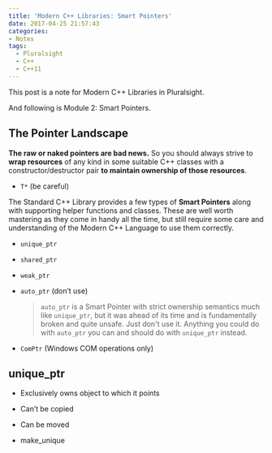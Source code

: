 ```yaml
---
title: 'Modern C++ Libraries: Smart Pointers'
date: 2017-04-25 21:57:43
categories:
- Notes
tags:
  - Pluralsight
  - C++
  - C++11
---
```


This post is a note for Modern C++ Libraries in Pluralsight.

And following is Module 2: Smart Pointers.

<!-- more -->

## The Pointer Landscape

**The raw or naked pointers are bad news.** So you should always strive to **wrap resources** of any kind in some suitable C++ classes with a constructor/destructor pair **to maintain ownership of those resources**.

* `T*` (be careful)

The Standard C++ Library provides a few types of **Smart Pointers** along with supporting helper functions and classes. These are well worth mastering as they come in handy all the time, but still require some care and understanding of the Modern C++ Language to use them correctly. 

* `unique_ptr`

* `shared_ptr`

* `weak_ptr`

* `auto_ptr` (don’t use)

  > `auto_ptr` is a Smart Pointer with strict ownership semantics much like `unique_ptr`, but it was ahead of its time and is fundamentally broken and quite unsafe. Just don't use it. Anything you could do with `auto_ptr` you can and should do with `unique_ptr` instead. 

* `ComPtr` (Windows COM operations only)


## unique_ptr

- Exclusively owns object to which it points
- Can’t be copied

- Can be moved

- make_unique 